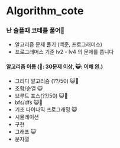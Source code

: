 # Algorithm_cote

### 난 슬플때 코테를 풀어👊
- 알고리즘 문제 풀기 (백준, 프로그래머스)
- 프로그래머스 기준 lv2 - lv4 의 문제를 풉니다

#### 알고리즘 이름 (👊: 30문제 이상, 😺: 이해 완.)
- 그리디 알고리즘 (??/50) 😺👊
- 조합/순열 😺
- 브루트 포스(??/50) 😺👊
- bfs/dfs 😺👊
- 기초 다이나믹 프로그래밍 😺
- 시뮬레이션
- 구현
- 그래프 😺
- 문자열

